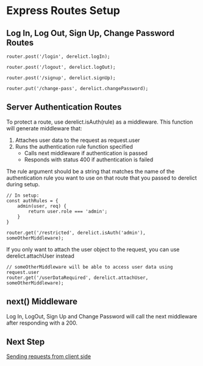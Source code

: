 # Express Routes Setup

## Log In, Log Out, Sign Up, Change Password Routes

```
router.post('/login', derelict.logIn);

router.post('/logout', derelict.logOut);

router.post('/signup', derelict.signUp);

router.put('/change-pass', derelict.changePassword);
```

## Server Authentication Routes

To protect a route, use derelict.isAuth(rule) as a middleware. This function will generate middleware that:
1. Attaches user data to the request as request.user
1. Runs the authentication rule function specified
    - Calls next middleware if authentication is passed
    - Responds with status 400 if authentication is failed

The rule argument should be a string that matches the name of the authentication rule you want to use on that route that you passed to derelict during setup.

```
// In setup:
const authRules = {
    admin(user, req) {
        return user.role === 'admin';
    }
}

router.get('/restricted', derelict.isAuth('admin'), someOtherMiddleware);
```

If you only want to attach the user object to the request, you can use derelict.attachUser instead

```
// someOtherMiddleware will be able to access user data using request.user
router.get('/userDataRequired', derelict.attachUser, someOtherMiddleware);

```

## next() Middleware
Log In, LogOut, Sign Up and Change Password will call the next middleware after responding with a 200.

## Next Step

[Sending requests from client side](./client_usage.md)
